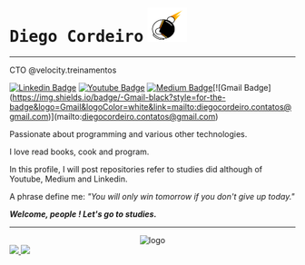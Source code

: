 # <samp>Diego Cordeiro</samp> <img src="https://github.com/DiegoJCordeiro/DiegoJCordeiro/blob/main/assets/velocity_marca_white_bg-11.png" alt="logo" width="70px" height="60px"/>

---

CTO @velocity.treinamentos

 [![Linkedin Badge](https://img.shields.io/badge/-Linkedin-orange?style=for-the-badge&logo=Linkedin&logoColor=white&link=https://github.com/DiegoJCordeiro)](*https://www.linkedin.com/in/diego-cordeiro-552948229/*) [![Youtube Badge](https://img.shields.io/badge/-Youtube-black?style=for-the-badge&logo=Youtube&logoColor=white&link=https://github.com/DiegoJCordeiro)](https://www.youtube.com/@manodev5540) [![Medium Badge](https://img.shields.io/badge/-Medium-orange?style=for-the-badge&logo=Medium&logoColor=white&link=https://github.com/DiegoJCordeiro)](*https://medium.com/@diegocordeiro.contatos*)[![Gmail Badge](https://img.shields.io/badge/-Gmail-black?style=for-the-badge&logo=Gmail&logoColor=white&link=mailto:diegocordeiro.contatos@gmail.com)](mailto:diegocordeiro.contatos@gmail.com)

Passionate about programming and various other technologies.

I love read books, cook and program.

In this profile, I will post repositories refer to studies did although of Youtube, Medium and Linkedin.

A phrase define me:  *"You will only win tomorrow if you don't give up today."* 

***Welcome, people ! Let's go to studies.***

---
 <div style="text-align: center;">
  <img src="![Snake animation](https://github.com/DiegoJCordeiro/DiegoJCordeiro/blob/main/.github/workflows/github-contribution-grid-snake.svg)" alt="logo" width="70px" height="60px"/>
 </div>
 <div>
  <a href="https://github.com/DiegoJCordeiro">
  <img height="180em" src="https://github-readme-stats.vercel.app/api?username=DiegoJCordeiro&show_icons=true&theme=dark&include_all_commits=true&count_private=true"/>
  <img height="180em" src="https://github-readme-stats.vercel.app/api/top-langs/?username=DiegoJCordeiro&layout=compact&langs_count=7&theme=dark"/>
</div>
